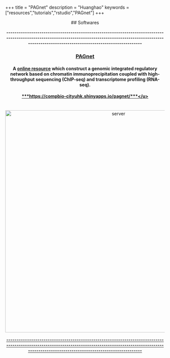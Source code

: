 +++
title = "PAGnet"
description = "Huanghao"
keywords = ["resources","tutorials","rstudio","PAGnet"]
+++

<div align=center>
## Softwares

**---------------------------------------------------------------------------------------------------------------------------------------------------------------------------------------------------------------**
### [**PAGnet**](https://compbio-cityuhk.shinyapps.io/pagnet/)
#### A <u>**online resource**</u> which construct a genomic integrated regulatory network based on chromatin immunoprecipitation coupled with high-throughput sequencing (ChIP-seq) and transcriptome profiling (RNA-seq).
#### <p align="center"><u>***https://compbio-cityuhk.shinyapps.io/pagnet/***</u>
<br>
<img src="/img/server/pagnet.jpg" width= "700" alt="server" align="center">
<br>


**---------------------------------------------------------------------------------------------------------------------------------------------------------------------------------------------------------------**

<br><br><br>
